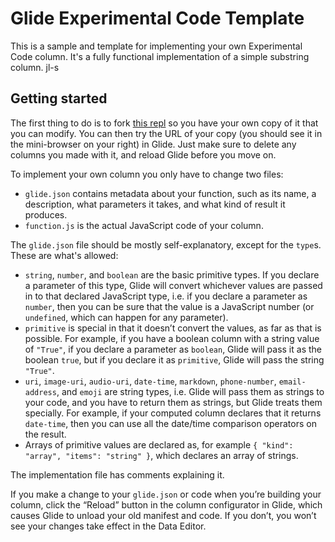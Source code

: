 # Glide Experimental Code Template

This is a sample and template for implementing your own Experimental Code column.  It's a fully functional implementation of a simple substring column.
jl-s
## Getting started

The first thing to do is to fork [this repl](https://replit.com/@MarkProbst/glide-experimental-code-substring#README.md) so you have your own copy of it that you can modify.  You can then try the URL of your copy (you should see it in the mini-browser on your right) in Glide.  Just make sure to delete any columns you made with it, and reload Glide before you move on.

To implement your own column you only have to change two files:

* `glide.json` contains metadata about your function, such as its name, a description, what parameters it takes, and what kind of result it produces.
* `function.js` is the actual JavaScript code of your column.

The `glide.json` file should be mostly self-explanatory, except for the `type`s.  These are what's allowed:

* `string`, `number`, and `boolean` are the basic primitive types.  If you declare a parameter of this type, Glide will convert whichever values are passed in to that declared JavaScript type, i.e. if you declare a parameter as `number`, then you can be sure that the value is a JavaScript number (or `undefined`, which can happen for any parameter).
* `primitive` is special in that it doesn’t convert the values, as far as that is possible.  For example, if you have a boolean column with a string value of `"True"`, if you declare a parameter as `boolean`, Glide will pass it as the boolean `true`, but if you declare it as `primitive`, Glide will pass the string `"True"`.
* `uri`, `image-uri`, `audio-uri`, `date-time`, `markdown`, `phone-number`, `email-address`, and `emoji` are string types, i.e. Glide will pass them as strings to your code, and you have to return them as strings, but Glide treats them specially.  For example, if your computed column declares that it returns `date-time`, then you can use all the date/time comparison operators on the result.
* Arrays of primitive values are declared as, for example `{ "kind": "array", "items": "string" }`, which declares an array of strings.

The implementation file has comments explaining it.

If you make a change to your `glide.json` or code when you’re building your column, click the “Reload” button in the column configurator in Glide, which causes Glide to unload your old manifest and code.  If you don’t, you won’t see your changes take effect in the Data Editor.
